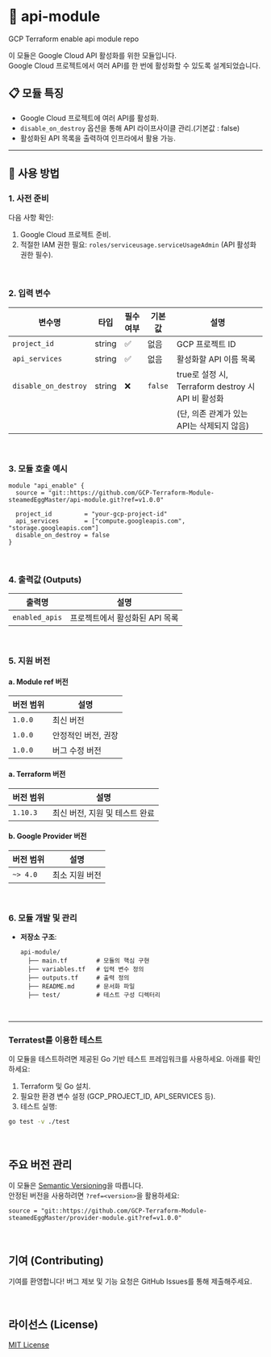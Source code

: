 # 📘 api-module
GCP Terraform enable api module repo

이 모듈은 Google Cloud API 활성화를 위한 모듈입니다. <br>
Google Cloud 프로젝트에서 여러 API를 한 번에 활성화할 수 있도록 설계되었습니다.

## 📋 **모듈 특징**

- Google Cloud 프로젝트에 여러 API를 활성화.
- `disable_on_destroy` 옵션을 통해 API 라이프사이클 관리.(기본값 : false)
- 활성화된 API 목록을 출력하여 인프라에서 활용 가능.

---

## 🔧 사용 방법

### 1. 사전 준비

다음 사항 확인:
1. Google Cloud 프로젝트 준비.
2. 적절한 IAM 권한 필요: `roles/serviceusage.serviceUsageAdmin` (API 활성화 권한 필수).

<br>

### 2. 입력 변수

| 변수명            | 타입   | 필수 여부 | 기본값             | 설명                                   |
|-------------------|--------|-----------|--------------------|----------------------------------------|
| `project_id`  | string | ✅        | 없음               | GCP 프로젝트 ID                        |
| `api_services`      | string | ✅        | 없음  | 활성화할 API 이름 목록          |
| `disable_on_destroy` | string | ❌      | `false`               | true로 설정 시, Terraform destroy 시 API 비 활성화
| | | | | (단, 의존 관계가 있는 API는 삭제되지 않음) |

<br>

### 3. 모듈 호출 예시

```hcl
module "api_enable" {
  source = "git::https://github.com/GCP-Terraform-Module-steamedEggMaster/api-module.git?ref=v1.0.0"

  project_id         = "your-gcp-project-id"
  api_services       = ["compute.googleapis.com", "storage.googleapis.com"]
  disable_on_destroy = false
}
```

<br>

### 4. 출력값 (Outputs)

| 출력명               | 설명                                    |
|----------------------|-----------------------------------------|
| `enabled_apis`  | 프로젝트에서 활성화된 API 목록 |

<br>

### 5. 지원 버전

#### a. Module ref 버전
| 버전 범위 | 설명                              |
|-----------|-----------------------------------|
| `1.0.0`   | 최신 버전              |
| `1.0.0`   | 안정적인 버전, 권장              |
| `1.0.0`   | 버그 수정 버전        |

#### a.  Terraform 버전
| 버전 범위 | 설명                              |
|-----------|-----------------------------------|
| `1.10.3`   | 최신 버전, 지원 및 테스트 완료                  |

#### b. Google Provider 버전
| 버전 범위 | 설명                              |
|-----------|-----------------------------------|
| `~> 4.0`  | 최소 지원 버전                   |


<br>

### 6. 모듈 개발 및 관리

- **저장소 구조**:
  ```
  api-module/
    ├── main.tf        # 모듈의 핵심 구현
    ├── variables.tf   # 입력 변수 정의
    ├── outputs.tf     # 출력 정의
    ├── README.md      # 문서화 파일
    ├── test/          # 테스트 구성 디렉터리
  ```
<br>

---

### Terratest를 이용한 테스트
이 모듈을 테스트하려면 제공된 Go 기반 테스트 프레임워크를 사용하세요. 아래를 확인하세요:

1. Terraform 및 Go 설치.
2. 필요한 환경 변수 설정 (GCP_PROJECT_ID, API_SERVICES 등).
3. 테스트 실행:
```bash
go test -v ./test
```

<br>

## 주요 버전 관리
이 모듈은 [Semantic Versioning](https://semver.org/)을 따릅니다.  
안정된 버전을 사용하려면 `?ref=<version>`을 활용하세요:

```hcl
source = "git::https://github.com/GCP-Terraform-Module-steamedEggMaster/provider-module.git?ref=v1.0.0"
```

<br>

## 기여 (Contributing)
기여를 환영합니다! 버그 제보 및 기능 요청은 GitHub Issues를 통해 제출해주세요.

<br>

## 라이선스 (License)
[MIT License](LICENSE)